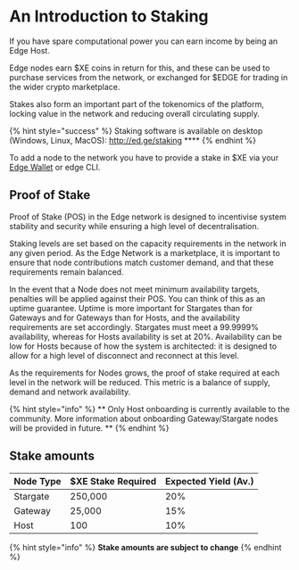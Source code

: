 # An Introduction to Staking

If you have spare computational power you can earn income by being an Edge Host.

Edge nodes earn $XE coins in return for this, and these can be used to purchase services from the network, or exchanged for $EDGE for trading in the wider crypto marketplace.

Stakes also form an important part of the tokenomics of the platform, locking value in the network and reducing overall circulating supply.

{% hint style="success" %} Staking software is available on desktop (Windows, Linux, MacOS): http://ed.ge/staking **** {% endhint %}

To add a node to the network you have to provide a stake in $XE via your [Edge Wallet](https://wallet.xe.network/) or edge CLI.

## Proof of Stake

Proof of Stake \(POS\) in the Edge network is designed to incentivise system stability and security while ensuring a high level of decentralisation.

Staking levels are set based on the capacity requirements in the network in any given period. As the Edge Network is a marketplace, it is important to ensure that node contributions match customer demand, and that these requirements remain balanced.

In the event that a Node does not meet minimum availability targets, penalties will be applied against their POS. You can think of this as an uptime guarantee. Uptime is more important for Stargates than for Gateways and for Gateways than for Hosts, and the availability requirements are set accordingly. Stargates must meet a 99.9999% availability, whereas for Hosts availability is set at 20%. Availability can be low for Hosts because of how the system is architected: it is designed to allow for a high level of disconnect and reconnect at this level.

As the requirements for Nodes grows, the proof of stake required at each level in the network will be reduced. This metric is a balance of supply, demand and network availability.

{% hint style="info" %}
** Only Host onboarding is currently available to the community. More information about onboarding Gateway/Stargate nodes will be provided in future. **
{% endhint %}


## Stake amounts

| Node Type | $XE Stake Required | Expected Yield \(Av.\) |
| :--- | :--- | :--- |
| Stargate | 250,000 | 20% |
| Gateway | 25,000 | 15% |
| Host | 100 | 10% |

{% hint style="info" %}
**Stake amounts are subject to change**
{% endhint %}

